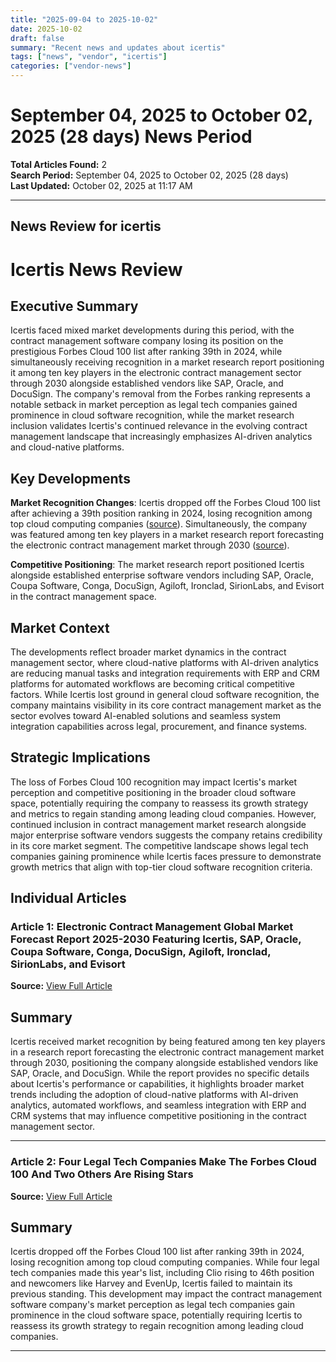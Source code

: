 ```yaml
---
title: "2025-09-04 to 2025-10-02"
date: 2025-10-02
draft: false
summary: "Recent news and updates about icertis"
tags: ["news", "vendor", "icertis"]
categories: ["vendor-news"]
---
```


# September 04, 2025 to October 02, 2025 (28 days) News Period 

**Total Articles Found:** 2  
**Search Period:** September 04, 2025 to October 02, 2025 (28 days)  
**Last Updated:** October 02, 2025 at 11:17 AM

---

## News Review for icertis

# Icertis News Review

## Executive Summary

Icertis faced mixed market developments during this period, with the contract management software company losing its position on the prestigious Forbes Cloud 100 list after ranking 39th in 2024, while simultaneously receiving recognition in a market research report positioning it among ten key players in the electronic contract management sector through 2030 alongside established vendors like SAP, Oracle, and DocuSign. The company's removal from the Forbes ranking represents a notable setback in market perception as legal tech companies gained prominence in cloud software recognition, while the market research inclusion validates Icertis's continued relevance in the evolving contract management landscape that increasingly emphasizes AI-driven analytics and cloud-native platforms.

## Key Developments

**Market Recognition Changes**: Icertis dropped off the Forbes Cloud 100 list after achieving a 39th position ranking in 2024, losing recognition among top cloud computing companies ([source](https://www.lawnext.com/2025/09/four-legal-tech-companies-make-the-forbes-cloud-100-and-two-others-are-rising-stars.html)). Simultaneously, the company was featured among ten key players in a market research report forecasting the electronic contract management market through 2030 ([source](https://www.globenewswire.com/news-release/2025/09/26/3157106/28124/en/Electronic-Contract-Management-Global-Market-Forecast-Report-2025-2030-Featuring-Icertis-SAP-Oracle-Coupa-Software-Conga-DocuSign-Agiloft-Ironclad-SirionLabs-and-Evisort.html)).

**Competitive Positioning**: The market research report positioned Icertis alongside established enterprise software vendors including SAP, Oracle, Coupa Software, Conga, DocuSign, Agiloft, Ironclad, SirionLabs, and Evisort in the contract management space.

## Market Context

The developments reflect broader market dynamics in the contract management sector, where cloud-native platforms with AI-driven analytics are reducing manual tasks and integration requirements with ERP and CRM platforms for automated workflows are becoming critical competitive factors. While Icertis lost ground in general cloud software recognition, the company maintains visibility in its core contract management market as the sector evolves toward AI-enabled solutions and seamless system integration capabilities across legal, procurement, and finance systems.

## Strategic Implications

The loss of Forbes Cloud 100 recognition may impact Icertis's market perception and competitive positioning in the broader cloud software space, potentially requiring the company to reassess its growth strategy and metrics to regain standing among leading cloud companies. However, continued inclusion in contract management market research alongside major enterprise software vendors suggests the company retains credibility in its core market segment. The competitive landscape shows legal tech companies gaining prominence while Icertis faces pressure to demonstrate growth metrics that align with top-tier cloud software recognition criteria.

## Individual Articles

### Article 1: Electronic Contract Management Global Market Forecast Report 2025-2030 Featuring Icertis, SAP, Oracle, Coupa Software, Conga, DocuSign, Agiloft, Ironclad, SirionLabs, and Evisort

**Source:** [View Full Article](https://www.globenewswire.com/news-release/2025/09/26/3157106/28124/en/Electronic-Contract-Management-Global-Market-Forecast-Report-2025-2030-Featuring-Icertis-SAP-Oracle-Coupa-Software-Conga-DocuSign-Agiloft-Ironclad-SirionLabs-and-Evisort.html)

## Summary

Icertis received market recognition by being featured among ten key players in a research report forecasting the electronic contract management market through 2030, positioning the company alongside established vendors like SAP, Oracle, and DocuSign. While the report provides no specific details about Icertis's performance or capabilities, it highlights broader market trends including the adoption of cloud-native platforms with AI-driven analytics, automated workflows, and seamless integration with ERP and CRM systems that may influence competitive positioning in the contract management sector.



---

### Article 2: Four Legal Tech Companies Make The Forbes Cloud 100 And Two Others Are Rising Stars

**Source:** [View Full Article](https://www.lawnext.com/2025/09/four-legal-tech-companies-make-the-forbes-cloud-100-and-two-others-are-rising-stars.html)

## Summary

Icertis dropped off the Forbes Cloud 100 list after ranking 39th in 2024, losing recognition among top cloud computing companies. While four legal tech companies made this year's list, including Clio rising to 46th position and newcomers like Harvey and EvenUp, Icertis failed to maintain its previous standing. This development may impact the contract management software company's market perception as legal tech companies gain prominence in the cloud software space, potentially requiring Icertis to reassess its growth strategy to regain recognition among leading cloud companies.





---

